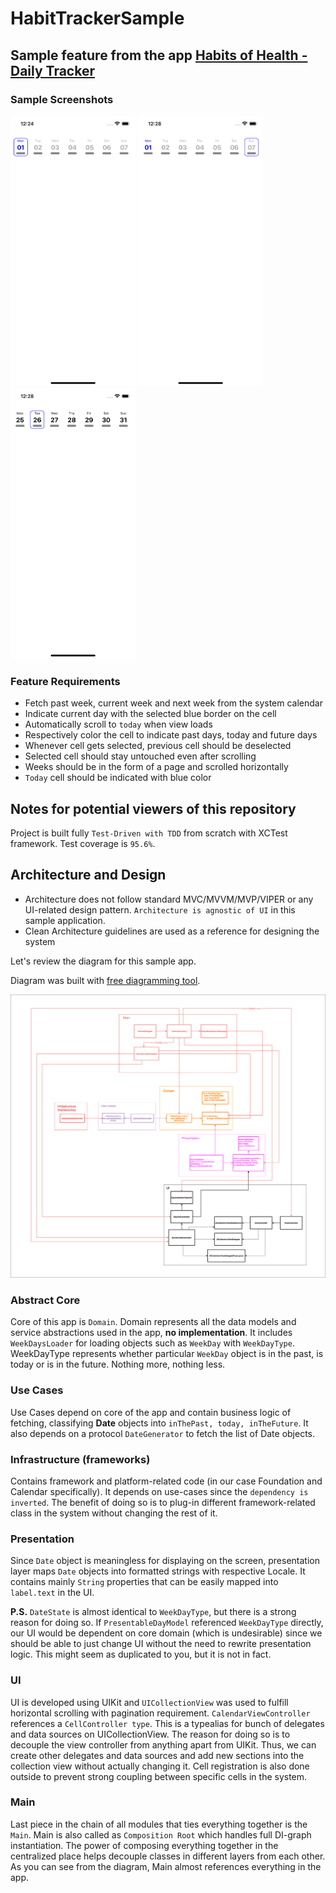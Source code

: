 # HabitTrackerSample

## Sample feature from the app  [Habits of Health - Daily Tracker](https://apps.apple.com/us/app/habits-of-health-daily-tracker/id1477345602)

### Sample Screenshots
<img src="./Simulator%20Screen%20Shot%20-%201.png" alt="drawing" width="200"/>
<img src="./Simulator%20Screen%20Shot%20-%202.png" alt="drawing" width="200"/>
<img src="./Simulator%20Screen%20Shot%20-%203.png" alt="drawing" width="200"/>

### Feature Requirements
- Fetch past week, current week and next week from the system calendar
- Indicate current day with the selected blue border on the cell
- Automatically scroll to `today` when view loads
- Respectively color the cell to indicate past days, today and future days
- Whenever cell gets selected, previous cell should be deselected
- Selected cell should stay untouched even after scrolling
- Weeks should be in the form of a page and scrolled horizontally
- `Today` cell should be indicated with blue color

## Notes for potential viewers of this repository
Project is built fully `Test-Driven with TDD` from scratch with XCTest framework. Test coverage is `95.6%`.

## Architecture and Design
- Architecture does not follow standard MVC/MVVM/MVP/VIPER or any UI-related design pattern. `Architecture is agnostic of UI` in this sample application.
- Clean Architecture guidelines are used as a reference for designing the system

Let's review the diagram for this sample app.

Diagram was built with [free diagramming tool](https://draw.io).

![](./HabitTrackerDiagram.png)

### Abstract Core
Core of this app is `Domain`. Domain represents all the data models and service abstractions used in the app, **no implementation**. It includes `WeekDaysLoader` for loading objects such as `WeekDay` with `WeekDayType`. WeekDayType represents whether particular `WeekDay` object is in the past, is today or is in the future. Nothing more, nothing less.

### Use Cases
Use Cases depend on core of the app and contain business logic of fetching, classifying **Date** objects into `inThePast, today, inTheFuture`. It also depends on a protocol `DateGenerator` to fetch the list of Date objects.

### Infrastructure (frameworks)
Contains framework and platform-related code (in our case Foundation and Calendar specifically). It depends on use-cases since the `dependency is inverted`. The benefit of doing so is to plug-in different framework-related class in the system without changing the rest of it.

### Presentation
Since `Date` object is meaningless for displaying on the screen, presentation layer maps `Date` objects into formatted strings with respective Locale. It contains mainly `String` properties that can be easily mapped into `label.text` in the UI. 

**P.S.** `DateState` is almost identical to `WeekDayType`, but there is a strong reason for doing so. If `PresentableDayModel` referenced `WeekDayType` directly, our UI would be dependent on core domain (which is undesirable) since we should be able to just change UI without the need to rewrite presentation logic. This might seem as duplicated to you, but it is not in fact.

### UI
 UI is developed using UIKit and `UICollectionView` was used to fulfill horizontal scrolling with pagination requirement. `CalendarViewController` references a `CellController type`. This is a typealias for bunch of delegates and data sources on UICollectionView. The reason for doing so is to decouple the view controller from anything apart from UIKit. Thus, we can create other delegates and data sources and add new sections into the collection view without actually changing it. Cell registration is also done outside to prevent strong coupling between specific cells in the system.

### Main
Last piece in the chain of all modules that ties everything together is the `Main`. Main is also called as `Composition Root` which handles full DI-graph instantiation. The power of composing everything together in the centralized place helps decouple classes in different layers from each other. As you can see from the diagram, Main almost references everything in the app.